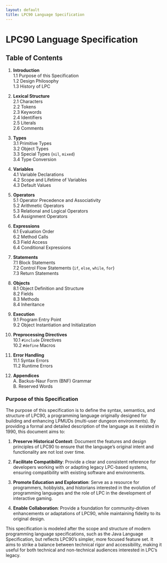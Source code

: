 ```yaml
---
layout: default
title: LPC90 Language Specification
---
```


# LPC90 Language Specification

## Table of Contents

1. **Introduction**  
   1.1 Purpose of this Specification  
   1.2 Design Philosophy  
   1.3 History of LPC  

3. **Lexical Structure**  
   2.1 Characters  
   2.2 Tokens  
   2.3 Keywords  
   2.4 Identifiers  
   2.5 Literals  
   2.6 Comments  

4. **Types**  
   3.1 Primitive Types  
   3.2 Object Types  
   3.3 Special Types (`nil`, `mixed`)  
   3.4 Type Conversion  

5. **Variables**  
   4.1 Variable Declarations  
   4.2 Scope and Lifetime of Variables  
   4.3 Default Values  

6. **Operators**  
   5.1 Operator Precedence and Associativity  
   5.2 Arithmetic Operators  
   5.3 Relational and Logical Operators  
   5.4 Assignment Operators  

7. **Expressions**  
   6.1 Evaluation Order  
   6.2 Method Calls  
   6.3 Field Access  
   6.4 Conditional Expressions  

8. **Statements**  
   7.1 Block Statements  
   7.2 Control Flow Statements (`if`, `else`, `while`, `for`)  
   7.3 Return Statements  

9. **Objects**  
   8.1 Object Definition and Structure  
   8.2 Fields  
   8.3 Methods  
   8.4 Inheritance  

10. **Execution**  
   9.1 Program Entry Point  
   9.2 Object Instantiation and Initialization  

11. **Preprocessing Directives**  
   10.1 `#include` Directives  
   10.2 `#define` Macros  

12. **Error Handling**  
   11.1 Syntax Errors  
   11.2 Runtime Errors  

13. **Appendices**  
   A. Backus-Naur Form (BNF) Grammar  
   B. Reserved Words  
  
   ### Purpose of this Specification

The purpose of this specification is to define the syntax, semantics, and structure of LPC90, a programming language originally designed for building and enhancing LPMUDs (multi-user dungeon environments). By providing a formal and detailed description of the language as it existed in 1990, this document aims to:

1. **Preserve Historical Context**: Document the features and design principles of LPC90 to ensure that the language’s original intent and functionality are not lost over time.

2. **Facilitate Compatibility**: Provide a clear and consistent reference for developers working with or adapting legacy LPC-based systems, ensuring compatibility with existing software and environments.

3. **Promote Education and Exploration**: Serve as a resource for programmers, hobbyists, and historians interested in the evolution of programming languages and the role of LPC in the development of interactive gaming.

4. **Enable Collaboration**: Provide a foundation for community-driven enhancements or adaptations of LPC90, while maintaining fidelity to its original design.

This specification is modeled after the scope and structure of modern programming language specifications, such as the Java Language Specification, but reflects LPC90’s simpler, more focused feature set. It aims to strike a balance between technical rigor and accessibility, making it useful for both technical and non-technical audiences interested in LPC’s legacy.
